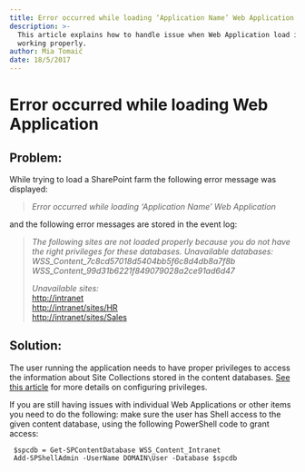 ```yaml
---
title: Error occurred while loading ‘Application Name’ Web Application
description: >-
  This article explains how to handle issue when Web Application load is not
  working properly.
author: Mia Tomaić
date: 18/5/2017
---
```


# Error occurred while loading Web Application

## Problem:

While trying to load a SharePoint farm the following error message was displayed:

> _Error occurred while loading ‘Application Name’ Web Application_

and the following error messages are stored in the event log:

> _The following sites are not loaded properly because you do not have the right privileges for these databases._ _Unavailable databases:_  
> _WSS\_Content\_7c8cd57018d5404bb5f6c8d4db8a7f8b_  
> _WSS\_Content\_99d31b6221f849079028a2ce91ad6d47_
>
> _Unavailable sites:_  
> [http://intranet](http://intranet)  
> [http://intranet/sites/HR](http://intranet/sites/HR)  
> [http://intranet/sites/Sales](http://intranet/sites/Sales)

## Solution:

The user running the application needs to have proper privileges to access the information about Site Collections stored in the content databases. [See this article](../../../troubleshooting/requirements/user-permissions-requirements.md) for more details on configuring privileges.

If you are still having issues with individual Web Applications or other items you need to do the following: make sure the user has Shell access to the given content database, using the following PowerShell code to grant access:

```text
 $spcdb = Get-SPContentDatabase WSS_Content_Intranet
 Add-SPShellAdmin -UserName DOMAIN\User -Database $spcdb
```

